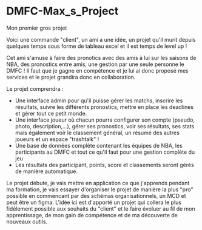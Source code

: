 # DMFC-Max_s_Project
Mon premier gros projet

Voici une commande "client", un ami a une idée, un projet qu'il murit depuis quelques temps sous forme de tableau excel et il est temps de level up !

Cet ami s'amuse à faire des pronotics avec des amis à lui sur les saisons de NBA, des pronostics entre amis, une gestion par une seule personne le DMFC !
Il faut que je gagne en compétence et je lui ai donc proposé mes services et le projet grandira donc en collaboration.

Le projet comprendra :
 - Une interface admin pour qu'il puisse gérer les matchs, inscrire les résultats, suivre les différents pronostics, mettre en place les deadlines et gérer tout ce petit monde.
 - Une interface joueur où chacun pourra configurer son compte (pseudo, photo, description,...), gérer ses pronostics, voir ses résultats, ses stats mais également voir le classement général, un résumé des autres joueurs et un espace "trashtalk" !
 - Une base de données complète contenant les équipes de NBA, les participants au DMFC et tout ce qu'il faut pour une gestion complète du jeu
 - Les résultats des participant, points, score et classements seront gérés de manière automatique.

Le projet débute, je vais mettre en application ce que j'apprends pendant ma formation, je vais essayer d'organiser le projet de manière la plus "pro" possible en commencant par des schémas organisationnels, un MCD et peut être un figma.
L'idée ici est d'apporté un projet qui collera le plus fidèlement possible aux souhaits du "client" et le faire évoluer au fil de mon apprentissage, de mon gain de compétence et de ma découverte de nouveaux outils.
